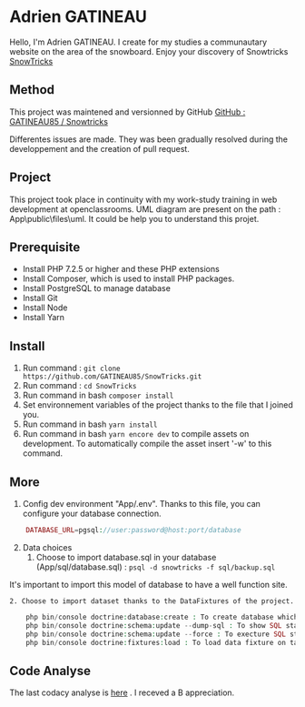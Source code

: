# Adrien GATINEAU

Hello, I'm Adrien GATINEAU. I create for my studies a communautary website on the area of the snowboard. Enjoy your discovery of Snowtricks 
[SnowTricks](http://51.15.234.228:8000/projet6/public/home)

## Method
This project was maintened and versionned by GitHub
[GitHub : GATINEAU85 / Snowtricks](https://github.com/GATINEAU85/SnowTricks)

Differentes issues are made. They was been gradually resolved during the developpement and the creation of pull request. 

## Project

This project took place in continuity with my work-study training in web development at openclassrooms.
UML diagram are present on the path : App\public\files\uml. It could be help you to understand this projet. 

## Prerequisite 

* Install PHP 7.2.5 or higher and these PHP extensions
* Install Composer, which is used to install PHP packages.
* Install PostgreSQL to manage database
* Install Git
* Install Node
* Install Yarn

## Install 

1. Run command : `git clone https://github.com/GATINEAU85/SnowTricks.git`
2. Run command : `cd SnowTricks`
3. Run command in bash `composer install`
4. Set environnement variables of the project thanks to the file that I joined you.
5. Run command in bash `yarn install`
6. Run command in bash `yarn encore dev` to compile assets on development. To automatically compile the asset insert '-w' to this command.

## More 

1. Config dev environment "App/.env". Thanks to this file, you can configure your database connection.

```php
    DATABASE_URL=pgsql://user:password@host:port/database
```

2. Data choices
    1. Choose to import database.sql in your database (App/sql/database.sql) : `psql -d snowtricks -f sql/backup.sql`

It's important to import this model of database to have a well function site.

    2. Choose to import dataset thanks to the DataFixtures of the project. 

```php
    php bin/console doctrine:database:create : To create database which is configured on .env file
    php bin/console doctrine:schema:update --dump-sql : To show SQL statement will be executed
    php bin/console doctrine:schema:update --force : To execture SQL statement and create table on database
    php bin/console doctrine:fixtures:load : To load data fixture on tables
```

## Code Analyse

The last codacy analyse is [here](https://app.codacy.com/manual/GATINEAU85/SnowTricks/files?bid=18370775) . I receved a B appreciation.